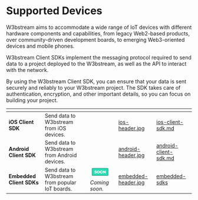 # Supported Devices

W3bstream aims to accommodate a wide range of IoT devices with different hardware components and capabilities, from legacy Web2-based products, over community-driven development boards, to emerging Web3-oriented devices and mobile phones.

W3bstream Client SDKs implement the messaging protocol required to send data to a project deployed to the W3bstream, as well as the API to interact with the network.

By using the W3bstream Client SDK, you can ensure that your data is sent securely and reliably to your W3bstream project. The SDK takes care of authentication, encryption, and other important details, so you can focus on building your project.

<table data-view="cards"><thead><tr><th></th><th></th><th></th><th data-hidden data-card-cover data-type="files"></th><th data-hidden data-card-target data-type="content-ref"></th></tr></thead><tbody><tr><td><strong>iOS Client SDK</strong></td><td>Send data to W3bstream from iOS devices.</td><td></td><td><a href="../.gitbook/assets/ios-header.jpg">ios-header.jpg</a></td><td><a href="ios-client-sdk.md">ios-client-sdk.md</a></td></tr><tr><td><strong>Android Client SDK</strong></td><td>Send data to W3bstream from Android devices.</td><td></td><td><a href="../.gitbook/assets/android-header.jpg">android-header.jpg</a></td><td><a href="android-client-sdk.md">android-client-sdk.md</a></td></tr><tr><td><strong>Embedded Client SDKs</strong></td><td>Send data to W3bstream from popular IoT boards.</td><td><img src="../.gitbook/assets/image (7) (2).png" alt="" data-size="line"><em>Coming soon.</em></td><td><a href="../.gitbook/assets/embedded-header.jpg">embedded-header.jpg</a></td><td><a href="embedded-sdks/">embedded-sdks</a></td></tr></tbody></table>

